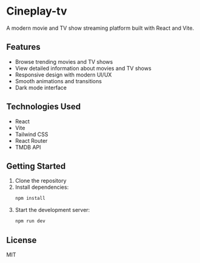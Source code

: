 # Cineplay-tv

A modern movie and TV show streaming platform built with React and Vite.

## Features

- Browse trending movies and TV shows
- View detailed information about movies and TV shows
- Responsive design with modern UI/UX
- Smooth animations and transitions
- Dark mode interface

## Technologies Used

- React
- Vite
- Tailwind CSS
- React Router
- TMDB API

## Getting Started

1. Clone the repository
2. Install dependencies:
   ```bash
   npm install
   ```
3. Start the development server:
   ```bash
   npm run dev
   ```

## License

MIT
